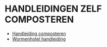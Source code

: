 # HANDLEIDINGEN ZELF COMPOSTEREN

* [Handleiding composteren](Zelf-Composteren-workshop-A3c.pdf)
* [Wormenhotel handleiding](wormenhotel-handleiding.pdf)
